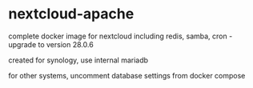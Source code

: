 # nextcloud-apache
complete docker image for nextcloud including redis, samba, cron - upgrade to version 28.0.6

created for synology, use internal mariadb


for other systems, uncomment database settings from docker compose
